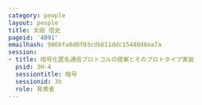 ```yaml
---
category: people
layout: people
title: 太田 悟史
pageid: '4091'
emailhash: 986bfa8d0f03cdb611ddc15440d8ea7a
session:
- title: 暗号化匿名通信プロトコルの提案とそのプロトタイプ実装
  psid: 3H-4
  sessiontitle: 暗号
  sessionid: 3h
  role: 発表者
---
```

